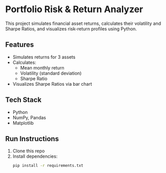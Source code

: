 
# Portfolio Risk & Return Analyzer

This project simulates financial asset returns, calculates their volatility and Sharpe Ratios, and visualizes risk-return profiles using Python.

## Features
- Simulates returns for 3 assets
- Calculates:
  - Mean monthly return
  - Volatility (standard deviation)
  - Sharpe Ratio
- Visualizes Sharpe Ratios via bar chart

## Tech Stack
- Python
- NumPy, Pandas
- Matplotlib

## Run Instructions
1. Clone this repo
2. Install dependencies:
   ```bash
   pip install -r requirements.txt
